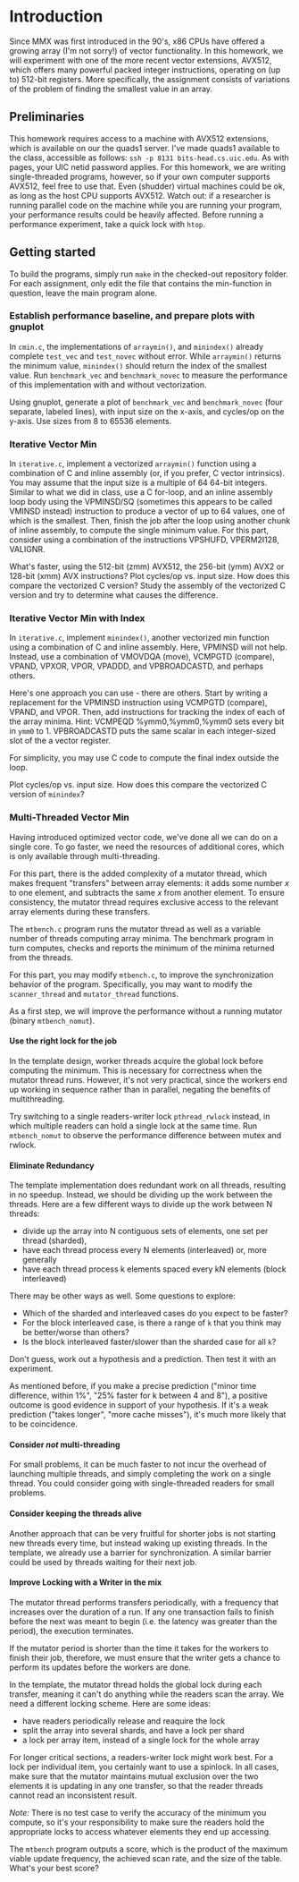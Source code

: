 # Introduction

Since MMX was first introduced in the 90's, x86 CPUs have offered a growing array (I'm not sorry!) of vector functionality. In this homework, we will experiment with one of the more recent vector extensions, AVX512, which offers many powerful packed integer instructions, operating on (up to) 512-bit registers. More specifically, the assignment consists of variations of the problem of finding the smallest value in an array.

## Preliminaries

This homework requires access to a machine with AVX512 extensions, which is available on our the quads1 server. I've made quads1 available to the class, accessible as follows: `ssh -p 8131 bits-head.cs.uic.edu`. As with pages, your UIC netid password applies. For this homework, we are writing single-threaded programs, however, so if your own computer supports AVX512, feel free to use that. Even (shudder) virtual machines could be ok, as long as the host CPU supports AVX512. Watch out: if a researcher is running parallel code on the machine while you are running your program, your performance results could be heavily affected. Before running a performance experiment, take a quick lock with `htop`.

## Getting started

To build the programs, simply run `make` in the checked-out repository folder. For each assignment, only edit the file that contains the min-function in question, leave the main program alone.

### Establish performance baseline, and prepare plots with gnuplot

In `cmin.c`, the implementations of `arraymin()`, and `minindex()` already complete `test_vec` and `test_novec` without error. While `arraymin()` returns the minimum value, `minindex()` should return the index of the smallest value. Run `benchmark_vec` and `benchmark_novec` to measure the performance of this implementation with and without vectorization.

Using gnuplot, generate a plot of `benchmark_vec` and `benchmark_novec` (four separate, labeled lines), with input size on the x-axis, and cycles/op on the y-axis. Use sizes from 8 to 65536 elements. 

### Iterative Vector Min

In `iterative.c`, implement a vectorized `arraymin()` function using a combination of C and inline assembly (or, if you prefer, C vector intrinsics).
You may assume that the input size is a multiple of 64 64-bit integers. Similar to what we did in class, use a C for-loop, and an inline assembly loop body using the VPMINSD/SQ (sometimes this appears to be called VMINSD instead) instruction to produce a vector of up to 64 values, one of which is the smallest. Then, finish the job after the loop using another chunk of inline assembly, to compute the single minimum value. For this part, consider using a combination of the instructions VPSHUFD, VPERM2I128, VALIGNR.  

What's faster, using the 512-bit (zmm) AVX512, the 256-bit (ymm) AVX2 or 128-bit (xmm) AVX instructions? 
Plot cycles/op vs. input size. How does this compare the vectorized C version?
Study the assembly of the vectorized C version and try to determine what causes the difference.

### Iterative Vector Min with Index

In `iterative.c`, implement `minindex()`, another vectorized min function using a combination of C and inline assembly. Here, VPMINSD will not help. Instead, use a combination of VMOVDQA (move), VCMPGTD (compare), VPAND, VPXOR, VPOR, VPADDD, and VPBROADCASTD, and perhaps others.

Here's one approach you can use - there are others.
Start by writing a replacement for the VPMINSD instruction using VCMPGTD (compare), VPAND, and VPOR. Then, add instructions for tracking the index of each of the array minima. Hint: VCMPEQD %ymm0,%ymm0,%ymm0 sets every bit in `ymm0` to 1. VPBROADCASTD puts the same scalar in each integer-sized slot of the a vector register.

For simplicity, you may use C code to compute the final index outside the loop.

Plot cycles/op vs. input size. How does this compare the vectorized C version of `minindex`? 

### Multi-Threaded Vector Min 

Having introduced optimized vector code, we've done all we can do on a single core. To go faster, we need the resources of additional cores, which is only available through multi-threading. 

For this part, there is the added complexity of a mutator thread, which makes frequent "transfers" between array elements: it adds some number $x$ to one element, and subtracts the same $x$ from another element. To ensure consistency, the mutator thread requires exclusive access to the relevant array elements during these transfers.

The `mtbench.c` program runs the mutator thread as well as a variable number of threads computing array minima. The benchmark program in turn computes, checks and reports the minimum of the minima returned from the threads. 

For this part, you may modify `mtbench.c`, to improve the synchronization behavior of the program. Specifically, you may want to modify the `scanner_thread` and `mutator_thread` functions. 

As a first step, we will improve the performance without a running mutator (binary `mtbench_nomut`).

#### Use the right lock for the job

In the template design, worker threads acquire the global lock before computing the minimum. This is necessary for correctness when the mutator thread runs. However, it's not very practical, since the workers end up working in sequence rather than in parallel, negating the benefits of multithreading. 

Try switching to a single readers-writer lock `pthread_rwlock` instead, in which multiple readers can hold a single lock at the same time. Run `mtbench_nomut` to observe the performance difference between mutex and rwlock. 

#### Eliminate Redundancy

The template implementation does redundant work on all threads, resulting in no speedup. Instead, we should be dividing up the work between the threads.
Here are a few different ways to divide up the work between N threads: 

 * divide up the array into N contiguous sets of elements, one set per thread (sharded),
 * have each thread process every N elements (interleaved) or, more generally
 * have each thread process k elements spaced every kN elements (block interleaved)

There may be other ways as well. Some questions to explore: 

* Which of the sharded and interleaved cases do you expect to be faster?
* For the block interleaved case, is there a range of `k` that you think may be better/worse than others?
* Is the block interleaved faster/slower than the sharded case for all `k`?

Don't guess, work out a hypothesis and a prediction. Then test it with an experiment.

As mentioned before, if you make a precise prediction ("minor time difference, within 1%", "25% faster for k between 4 and 8"), a positive outcome is good evidence in support of your hypothesis. If it's a weak prediction ("takes longer", "more cache misses"), it's much more likely that to be coincidence. 

#### Consider *not* multi-threading

For small problems, it can be much faster to not incur the overhead of launching multiple threads, and simply completing the work on a single thread. You could consider going with single-threaded readers for small problems.

#### Consider keeping the threads alive

Another approach that can be very fruitful for shorter jobs is not starting new threads every time, but instead waking up existing threads. In the template, we already use a barrier for synchronization. A similar barrier could be used by threads waiting for their next job. 

#### Improve Locking with a Writer in the mix

The mutator thread performs transfers periodically, with a frequency that increases over the duration of a run. 
If any one transaction fails to finish before the next was meant to begin (i.e. the latency was greater than the period), the execution terminates. 

If the mutator period is shorter than the time it takes for the workers to finish their job, therefore, we must ensure that the writer gets a chance to perform its updates before the workers are done. 

In the template, the mutator thread holds the global lock during each transfer, meaning it can't do anything while the readers scan the array. We need a different locking scheme. Here are some ideas:

* have readers periodically release and reaquire the lock
* split the array into several shards, and have a lock per shard
* a lock per array item, instead of a single lock for the whole array

For longer critical sections, a readers-writer lock might work best. For a lock per individual item, you certainly want to use a spinlock. In all cases, make sure that the mutator maintains mutual exclusion over the two elements it is updating in any one transfer, so that the reader threads cannot read an inconsistent result.

*Note:* There is no test case to verify the accuracy of the minimum you compute, so it's your responsibility to make sure the readers hold the appropriate locks to access whatever elements they end up accessing. 

The `mtbench` program outputs a score, which is the product of the maximum viable update frequency, the achieved scan rate, and the size of the table. What's your best score?



